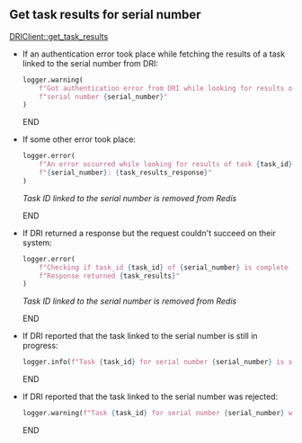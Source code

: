## Get task results for serial number

[DRIClient::get_task_results](../../clients/dri_client/get_task_results.md)

* If an authentication error took place while fetching the results of a task linked to the serial number from DRI:
  ```python
  logger.warning(
      f"Got authentication error from DRI while looking for results of task {task_id} for "
      f"serial number {serial_number}"
  )
  ```
  END

* If some other error took place:
  ```python
  logger.error(
      f"An error occurred while looking for results of task {task_id} for serial number "
      f"{serial_number}: {task_results_response}"
  )
  ```
  _Task ID linked to the serial number is removed from Redis_

    END

* If DRI returned a response but the request couldn't succeed on their system:
  ```python
  logger.error(
      f"Checking if task_id {task_id} of {serial_number} is complete failed. "
      f"Response returned {task_results}"
  )
  ```
  _Task ID linked to the serial number is removed from Redis_

    END

* If DRI reported that the task linked to the serial number is still in progress:
  ```python
  logger.info(f"Task {task_id} for serial number {serial_number} is still in progress")
  ```

    END

* If DRI reported that the task linked to the serial number was rejected:
  ```python
  logger.warning(f"Task {task_id} for serial number {serial_number} was rejected")
  ```

    END
